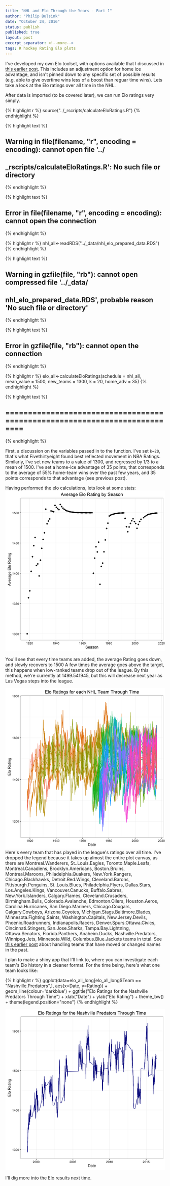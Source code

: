 ```yaml
---
title: "NHL and Elo Through the Years - Part 1"
author: "Philip Bulsink"
date: "October 24, 2016"
status: publish
published: true
layout: post
excerpt_separator: <!--more-->
tags: R hockey Rating Elo plots
---
```

 

 
I've developed my own Elo toolset, with options available that I discussed in [this earlier post](https://pbulsink.github.io/blog/2016-10-12/new_elo_tools.html). This includes an adjustment option for home ice advantage, and isn't pinned down to any specific set of possible results (e.g. able to give overtime wins less of a boost than reguar time wins). Lets take a look at the Elo ratings over all time in the NHL.
 
<!--more-->
 
After data is imported (to be covered later), we can run Elo ratings very simply.
 

{% highlight r %}
source("../_rscripts/calculateEloRatings.R")
{% endhighlight %}



{% highlight text %}
## Warning in file(filename, "r", encoding = encoding): cannot open file '../
## _rscripts/calculateEloRatings.R': No such file or directory
{% endhighlight %}



{% highlight text %}
## Error in file(filename, "r", encoding = encoding): cannot open the connection
{% endhighlight %}



{% highlight r %}
nhl_all<-readRDS("../_data/nhl_elo_prepared_data.RDS")
{% endhighlight %}



{% highlight text %}
## Warning in gzfile(file, "rb"): cannot open compressed file '../_data/
## nhl_elo_prepared_data.RDS', probable reason 'No such file or directory'
{% endhighlight %}



{% highlight text %}
## Error in gzfile(file, "rb"): cannot open the connection
{% endhighlight %}



{% highlight r %}
elo_all<-calculateEloRatings(schedule = nhl_all, mean_value = 1500, new_teams = 1300, k = 20, home_adv = 35)
{% endhighlight %}



{% highlight text %}
## ==========================================================================
{% endhighlight %}
 
First, a discussion on the variables passed in to the function. I've set `k=20`, that's what Fivethirtyeight found best reflected movement in NBA Ratings. Similarly, I've set new teams to a value of 1300, and regressed by 1/3 to a mean of 1500. I've set a home-ice advantage of 35 points, that corresponds to the average of 55% home-team wins over the past few years, and 35 points corresponds to that advantage (see previous post).
 
Having performed the elo calculations, lets look at some stats:
![plot of chunk ggplot_means](/images/ggplot_means-1.png)
 
You'll see that every time teams are added, the average Rating goes down, and slowly recovers to 1500 A few times the average goes above the target, this happens when low-ranked teams drop out of the league. By this method, we're currently at 1499.541945, but this will decrease next year as Las Vegas steps into the league.
 
![plot of chunk ggplot_all_ratings](/images/ggplot_all_ratings-1.png)
Here's every team that has played in the league's ratings over all time. I've dropped the legend because it takes up almost the entire plot canvas, as there are Montreal.Wanderers, St..Louis.Eagles, Toronto.Maple.Leafs, Montreal.Canadiens, Brooklyn.Americans, Boston.Bruins, Montreal.Maroons, Philadelphia.Quakers, New.York.Rangers, Chicago.Blackhawks, Detroit.Red.Wings, Cleveland.Barons, Pittsburgh.Penguins, St..Louis.Blues, Philadelphia.Flyers, Dallas.Stars, Los.Angeles.Kings, Vancouver.Canucks, Buffalo.Sabres, New.York.Islanders, Calgary.Flames, Cleveland.Crusaders, Birmingham.Bulls, Colorado.Avalanche, Edmonton.Oilers, Houston.Aeros, Carolina.Hurricanes, San.Diego.Mariners, Chicago.Cougars, Calgary.Cowboys, Arizona.Coyotes, Michigan.Stags.Baltimore.Blades, Minnesota.Fighting.Saints, Washington.Capitals, New.Jersey.Devils, Phoenix.Roadrunners, Indianapolis.Racers, Denver.Spurs.Ottawa.Civics, Cincinnati.Stingers, San.Jose.Sharks, Tampa.Bay.Lightning, Ottawa.Senators, Florida.Panthers, Anaheim.Ducks, Nashville.Predators, Winnipeg.Jets, Minnesota.Wild, Columbus.Blue.Jackets teams in total. See [this earlier post](https://pbulsink.github.io/blog/2016-07-28/Cleaning-Hockey-Reference-Data.html) about handling teams that have moved or changed names in the past.
 
I plan to make a shiny app that I'll link to, where you can investigate each team's Elo history in a cleaner format. For the time being, here's what one team looks like:

{% highlight r %}
ggplot(data=elo_all_long[elo_all_long$Team == "Nashville.Predators",], 
        aes(x=Date, y=Rating)) +
     geom_line(colour='darkblue') +
     ggtitle("Elo Ratings for the Nashville Predators Through Time") +
     xlab("Date") +
     ylab("Elo Rating") +
     theme_bw() +
     theme(legend.position="none")
{% endhighlight %}

![plot of chunk ggplot_one_team_elo](/images/ggplot_one_team_elo-1.png)
 
I'll dig more into the Elo results next time.
